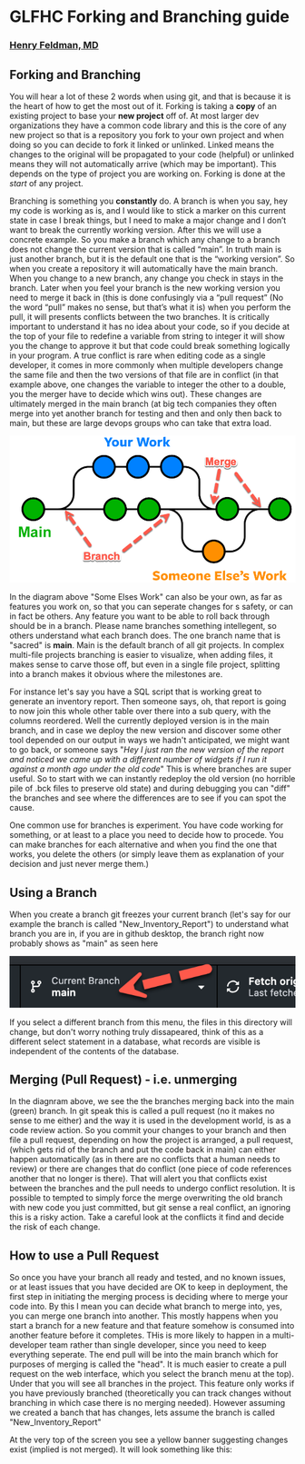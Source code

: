 # GLFHC Forking and Branching guide

### [Henry Feldman, MD](mailto://hfeldman@glfhc.org)

## Forking and Branching

You will hear a lot of these 2 words when using git, and that is because it is the heart of how to get the most out of
it. Forking is taking a **copy** of an existing project to base your **new project** off of. At most larger dev
organizations they
have a common code library and this is the core of any new project so that is a repository you fork to your own project
and when doing so you can decide to fork it linked or unlinked. Linked means the changes to the original will be
propagated to your code (helpful) or unlinked means they will not automatically arrive (which may be important).
This depends on the type of project you are working on. Forking is done at the _start_ of any project.

Branching is something you **constantly** do. A branch is when you say, hey my code is working as is, and I would like
to stick a marker on this current state in case I break things, but I need to make a
major change and I don’t want to break the currently working version. After this we will use a concrete example. So you
make a branch which any change to a branch does not change the current version that is called “main”. In truth main is
just another branch, but it is the default one that is the “working version”. So when you create a repository it will
automatically have the main branch. When you change to a new branch, any change you check in stays in the branch. Later
when you feel your branch is the new working version you need to merge it back in (this is done confusingly via a “pull
request” (No the word “pull” makes no sense, but that’s what it is) when you perform the pull, it will presents
conflicts between the two branches. It is critically important to understand it has no idea about your code, so if you
decide at the top of your file to redefine a variable from string to integer it will show you the change to approve it
but that code could break something logically in your program. A true conflict is rare when editing code as a single
developer, it comes in more commonly when multiple developers change the same file and then the two versions of that
file are in conflict (in that example above, one changes the variable to integer the other to a double, you the merger
have to decide which wins out). These changes are ultimately merged in the main branch (at big tech companies they often
merge into yet another branch for testing and then and only then back to main, but these are large devops groups who can
take that extra load.

![Branching](images/branches_diagram.png "How Branches Work")

In the diagram above "Some Elses Work" can also be your own, as far as features you work on, so that you can seperate changes for s
safety, or can in fact be others. Any feature you want to be able to roll back through should be in a branch. Please name branches
something intellegent, so others understand what each branch does. The one branch name that is "sacred" is **main**. Main is the
default branch of all git projects. In complex multi-file projects branching is easier to visualize, when adding files, it makes sense
to carve those off, but even in a single file project, splitting into a branch makes it obvious where the milestones are.

For instance let's say you have a SQL script that is working great to generate an inventory report. Then someone says, oh, that report
is going to now join this whole other table over there into a sub query, with the columns reordered. Well the currently deployed version
is in the main branch, and in case we deploy the new version and discover some other tool depended on our output in ways
we hadn't anticipated, we might want to go back, or someone says "_Hey I just ran the new version of the report and noticed
we came up with a different number of widgets if I run it against a month ago under the old code_" This is where branches are 
super useful. So to start with we can instantly redeploy the old version (no horrible pile of .bck files to preserve old state) and during
debugging you can "diff" the branches and see where the differences are to see if you can spot the cause.

One common use for branches is experiment. You have code working for something, or at least to a place you need to decide how to 
procede. You can make branches for each alternative and when you find the one that works, you delete the others (or simply leave them
as explanation of your decision and just never merge them.)

## Using a Branch
When you create a branch git freezes your current branch (let's say for our example the branch is called "New_Inventory_Report") to understand what 
branch you are in, if you are in github desktop, the branch right now probably shows as "main" as seen here

![Current Branch: Main](images/main_branch.png "Current Branch")

If you select a different branch from this menu, the files in this directory will change, but don't worry nothing truly dissapeared,
think of this as a different select statement in a database, what records are visible is independent of the contents of the database.

## Merging (Pull Request) - i.e. unmerging
In the diagnram above, we see the the branches merging back into the main (green) branch. In git speak this is called a pull request (no it makes no
sense to me either) and the way it is used in the development world, is as a code review action. So you commit your changes to your 
branch and then file a pull request, depending on how the project is arranged, a pull request, (which gets rid of the branch and put the code back in 
main) can either happen automatically (as in there are no conflicts that a human needs to review) or there are changes that do conflict
(one piece of code references another that no longer is there). That will alert you that conflicts exist between the branches and the pull
needs to undergo conflict resolution. It is possible to tempted to simply force the merge overwriting the old branch with new 
code you just committed, but git sense a real conflict, an ignoring this is a risky action. Take a careful look at the conflicts
it find and decide the risk of each change.

## How to use a Pull Request
So once you have your branch all ready and tested, and no known issues, or at least issues that you have decided are OK to keep in
deployment, the first step in initiating the merging process is deciding where to merge your code into. By this I mean you can decide
what branch to merge into, yes, you can merge one branch into another. This mostly happens when you start a branch for a new feature
and that feature somehow is consumed into another feature before it completes. THis is more likely to happen in a multi-developer
team rather than single developer, since you need to keep everything seperate. The end pull will be into the main branch
which for purposes of merging is called the "head". It is much easier to create a pull request on the web interface, which you
select the branch menu at the top). Under that you will see all branches in the project. This feature only works if you have previously
branched (theoretically you can track changes without branching in which case there is no merging needed). However assuming we created
a banch that has changes, lets assume the branch is called "New_Inventory_Report"

At the very top of the screen you see a yellow banner suggesting changes exist (implied is not merged). It will look something like
this:

